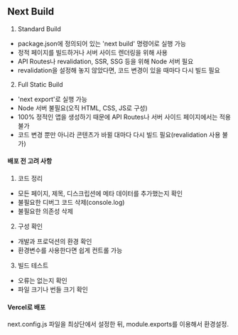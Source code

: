 ## Next Build

1. Standard Build

- package.json에 정의되어 있는 'next build' 명령어로 실행 가능
- 정적 페이지를 빌드하거나 서버 사이드 렌더링을 위해 사용
- API Routes나 revalidation, SSR, SSG 등을 위해 Node 서버 필요
- revalidation을 설정해 놓지 않았다면, 코드 변경이 있을 때마다 다시 빌드 필요

2. Full Static Build

- 'next export'로 실행 가능
- Node 서버 불필요(오직 HTML, CSS, JS로 구성)
- 100% 정적인 앱을 생성하기 때문에 API Routes나 서버 사이드 페이지에서는 적용 불가
- 코드 변경 뿐만 아니라 콘텐츠가 바뀔 대마다 다시 빌드 필요(revalidation 사용 불가)

#### 배포 전 고려 사항

1. 코드 정리

- 모든 페이지, 제목, 디스크립션에 메타 데이터를 추가했는지 확인
- 불필요한 디버그 코드 삭제(console.log)
- 불필요한 의존성 삭제

2. 구성 확인

- 개발과 프로덕션의 환경 확인
- 환경변수를 사용한다면 쉽게 컨트롤 가능

3. 빌드 테스트

- 오류는 없는지 확인
- 파일 크기나 번들 크기 확인

#### Vercel로 배포

next.config.js 파일을 최상단에서 설정한 뒤, module.exports를 이용해서 환경설정.
